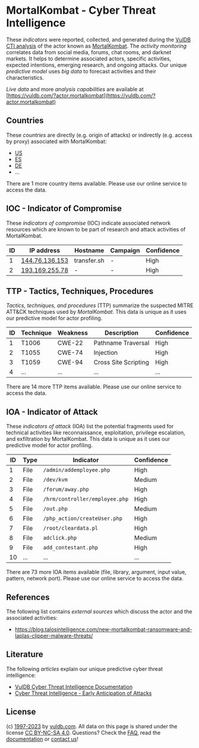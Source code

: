 # MortalKombat - Cyber Threat Intelligence

These _indicators_ were reported, collected, and generated during the [VulDB CTI analysis](https://vuldb.com/?kb.cti) of the actor known as [MortalKombat](https://vuldb.com/?actor.mortalkombat). The _activity monitoring_ correlates data from social media, forums, chat rooms, and darknet markets. It helps to determine associated actors, specific activities, expected intentions, emerging research, and ongoing attacks. Our unique _predictive model_ uses _big data_ to forecast activities and their characteristics.

_Live data_ and more _analysis capabilities_ are available at [https://vuldb.com/?actor.mortalkombat](https://vuldb.com/?actor.mortalkombat)

## Countries

These _countries_ are directly (e.g. origin of attacks) or indirectly (e.g. access by proxy) associated with MortalKombat:

* [US](https://vuldb.com/?country.us)
* [ES](https://vuldb.com/?country.es)
* [DE](https://vuldb.com/?country.de)
* ...

There are 1 more country items available. Please use our online service to access the data.

## IOC - Indicator of Compromise

These _indicators of compromise_ (IOC) indicate associated network resources which are known to be part of research and attack activities of MortalKombat.

ID | IP address | Hostname | Campaign | Confidence
-- | ---------- | -------- | -------- | ----------
1 | [144.76.136.153](https://vuldb.com/?ip.144.76.136.153) | transfer.sh | - | High
2 | [193.169.255.78](https://vuldb.com/?ip.193.169.255.78) | - | - | High

## TTP - Tactics, Techniques, Procedures

_Tactics, techniques, and procedures_ (TTP) summarize the suspected MITRE ATT&CK techniques used by _MortalKombat_. This data is unique as it uses our predictive model for actor profiling.

ID | Technique | Weakness | Description | Confidence
-- | --------- | -------- | ----------- | ----------
1 | T1006 | CWE-22 | Pathname Traversal | High
2 | T1055 | CWE-74 | Injection | High
3 | T1059 | CWE-94 | Cross Site Scripting | High
4 | ... | ... | ... | ...

There are 14 more TTP items available. Please use our online service to access the data.

## IOA - Indicator of Attack

These _indicators of attack_ (IOA) list the potential fragments used for technical activities like reconnaissance, exploitation, privilege escalation, and exfiltration by MortalKombat. This data is unique as it uses our predictive model for actor profiling.

ID | Type | Indicator | Confidence
-- | ---- | --------- | ----------
1 | File | `/admin/addemployee.php` | High
2 | File | `/dev/kvm` | Medium
3 | File | `/forum/away.php` | High
4 | File | `/hrm/controller/employee.php` | High
5 | File | `/out.php` | Medium
6 | File | `/php_action/createUser.php` | High
7 | File | `/root/cleardata.pl` | High
8 | File | `adclick.php` | Medium
9 | File | `add_contestant.php` | High
10 | ... | ... | ...

There are 73 more IOA items available (file, library, argument, input value, pattern, network port). Please use our online service to access the data.

## References

The following list contains _external sources_ which discuss the actor and the associated activities:

* https://blog.talosintelligence.com/new-mortalkombat-ransomware-and-laplas-clipper-malware-threats/

## Literature

The following _articles_ explain our unique predictive cyber threat intelligence:

* [VulDB Cyber Threat Intelligence Documentation](https://vuldb.com/?kb.cti)
* [Cyber Threat Intelligence - Early Anticipation of Attacks](https://www.scip.ch/en/?labs.20201022)

## License

(c) [1997-2023](https://vuldb.com/?kb.changelog) by [vuldb.com](https://vuldb.com/?kb.about). All data on this page is shared under the license [CC BY-NC-SA 4.0](https://creativecommons.org/licenses/by-nc-sa/4.0/). Questions? Check the [FAQ](https://vuldb.com/?kb.faq), read the [documentation](https://vuldb.com/?kb) or [contact us](https://vuldb.com/?contact)!
